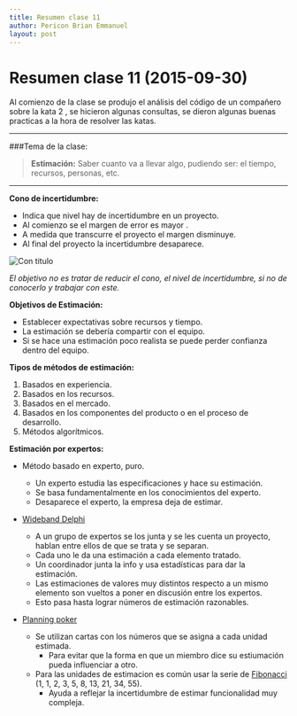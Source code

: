 ```yaml
---
title: Resumen clase 11
author: Pericon Brian Emmanuel
layout: post
---
```


Resumen clase 11 (2015-09-30)
==============================

Al comienzo de la clase se produjo el análisis del código de un compañero  sobre la kata 2 , se hicieron algunas consultas, se dieron algunas buenas practicas a la hora de resolver las katas.

---

###Tema de la clase:

>__Estimación:__
Saber cuanto va a llevar algo, pudiendo ser:  el tiempo, recursos, personas, etc.

---

__Cono de incertidumbre:__

*  Indica que nivel hay de incertidumbre en un proyecto.
* Al comienzo se el margen de error es mayor .
* A medida que transcurre el proyecto el margen disminuye.
* Al final del proyecto la incertidumbre desaparece.

![Con titulo](http://www.microsoft.com/china/technet/images/itsolutions/techguide/innsol/images/msfpmd07.gif "Cono de incertidumbre")

_El objetivo no es tratar de reducir el cono, el nivel de incertidumbre, si no de conocerlo y trabajar con este._

__Objetivos de Estimación:__

* Establecer expectativas sobre recursos y tiempo.
* La estimación se debería compartir con el equipo.
* Si se hace una estimación poco realista se puede perder confianza dentro del equipo.

__Tipos de métodos de estimación:__

1. Basados en experiencia.
2. Basados en los recursos.
3. Basados en el mercado.
4. Basados en los componentes del producto o en el proceso de desarrollo.
5. Métodos algorítmicos.

__Estimación por expertos:__

+ Método basado en experto, puro.
	+ Un experto estudia las especificaciones y hace su estimación.
	+ Se basa fundamentalmente en los conocimientos del experto.
	+ Desaparece el experto, la empresa deja de estimar.

+ [Wideband Delphi](https://en.wikipedia.org/wiki/Wideband_delphi)
	+ A un grupo de expertos se los junta y se les cuenta un proyecto, hablan entre ellos de que se trata y se separan.
	+  Cada uno le da una estimación a cada elemento tratado.
	+ Un coordinador junta la info y usa estadísticas para dar la estimación.
	+  Las estimaciones de valores muy distintos respecto a un mismo elemento son vueltos a poner en discusión entre los expertos.
	+ Esto pasa hasta lograr números de estimación razonables. 

+ [ Planning poker](https://es.wikipedia.org/wiki/Planning_poker)
	+ Se utilizan cartas con los números que se asigna a cada unidad estimada.
		+ Para evitar que la forma en que un miembro dice su estiumación pueda influenciar a otro.
	+ Para las unidades de estimacion es común usar la serie de [Fibonacci](https://es.wikipedia.org/wiki/Sucesi%C3%B3n_de_Fibonacci) (1, 1, 2, 3, 5, 8, 13, 21, 34, 55).
		+ Ayuda a reflejar la incertidumbre de estimar funcionalidad muy compleja. 
